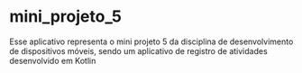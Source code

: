 # mini_projeto_5
Esse aplicativo representa o mini projeto 5 da disciplina de desenvolvimento de dispositivos móveis, sendo um aplicativo de registro de atividades desenvolvido em Kotlin
